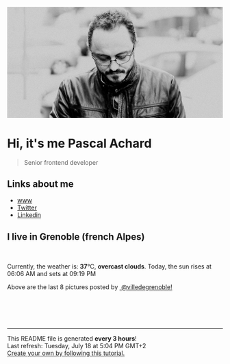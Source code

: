 ![Pascal Achard](./images/photo-pascal-achard.jpg)
# Hi, it's me Pascal Achard
> Senior frontend developer

## Links about me
- [www](https://www.pascal-achard.com)
- [Twitter](https://twitter.com/botmaster)
- [Linkedin](http://www.linkedin.com/in/pascal-achard)


## I live in Grenoble (french Alpes)
<img src="https://openweathermap.org/img/wn/04d@2x.png" alt="">

Currently, the weather is: **37**°C, **overcast clouds**.
Today, the sun rises at 06:06 AM and sets at 09:19 PM

Above are the last 8 pictures posted by <a href="https://www.instagram.com/villedegrenoble/" target="_blank"><img alt="" src="https://upload.wikimedia.org/wikipedia/commons/thumb/e/e7/Instagram_logo_2016.svg/1024px-Instagram_logo_2016.svg.png" width="20"/> @villedegrenoble!</a>

<p style="display: flex; flex-wrap: wrap; gap: 20px;">
        <img src="https://cdn1.picuki.com/hosted-by-instagram/q/0exhNuNYnjBGZDHIdN5WmL9I2PwkAQxLKfhSQ7e71yJjMBhsLH6QvJA0mpCj4yRwKwVlASuRYzxm5Y4uU1lRCT15PELdTbeBSz5T6q2YUefN1jNk9pNglr09K3YbYXCv9sssVAmYdSgIGaYDG7uo%7C%7CesJ%7C%7CPnucjcFrjOMNbRKmDdttdCwFahlza4lsfe4kx2xu5xncG114WNxahlw5OLUqQUCSKn5PN1gpKZlR7pCjM4A%7C%7Cb651nT2F2MrNWh8FDSR9IXEi6g8iyDXdzQspjD3Ee8EIU8hjl246jgO5oQMvJStFt81+MZ1lI+CRUFBWmhm+jVBocW+xzTvSUGI%7C%7CgVRwGKOlf7kNPEu+8WgGtKbcfTOnxiSbZXxPIkba1QdON3Ga0%7C%7CkdO3gBoVIgK1CKvJH8k+Z6F6Merqs+SI3CzAX1WCpW8MnF9zb+6GnzWTZhmDWolRuxJo=.jpeg" alt="" width="200"/>
        <img src="https://cdn1.picuki.com/hosted-by-instagram/q/0exhNuNYnjBGZDHIdN5WmL9I2PwkAQxLKftSQ7e71yJjMBhsLH6QvJA0mpCj4yRwKwVlASuRYzxm5Y4tVFtQAj19O0LaSbKORTtU6KufUubN0j1m8p9inLoyJHIYYHOo9sYsUgmYdSgIGaYDG7uo%7C%7CesJ%7C%7CPnucjcFrjOMNbRKmDdttdCwFahlza4lsfe4kx2xu5xncG114WNxahlw5OLUqQUCSKn5PN1gpKZlR7pCjM4A%7C%7Cb651nf2F2MrNWh8FDSR9IXEi6g8iyDXdzQspjD3Fu8EIU8hjl246icSjYd9iomXGIV++MYHnJH%7C%7CGExBWmhm+jVBocW+xzTvSUGI%7C%7CgVRwGKOlf7kNPEu+8WgGtKbcYy%7C%7C1AjVTYbTEpRaDipWD8XYY0qRMd+9UdwKt4IYFepHz1a53iyHcL7AyzI3CzAX1WCpW8pSE9%7C%7Cb+6GnzWTZhmDWolRuxJo=.jpeg" alt="" width="200"/>
        <img src="https://cdn1.picuki.com/hosted-by-instagram/q/0exhNuNYnjBGZDHIdN5WmL9I2PwkAQxLKfhSQ7e71yJjMBhsLH6QvJA0mpCl6yRxIwVgFDeSYzxm5IsiUllUDT18PELWT7OLRT5Q7aqQXefN1DFj%7C%7CJNhkbwzJHQdYXGo%7C%7CsUsVwmYdSgIGaYDG7uo%7C%7CesJ+fjrcjcFrjOMNbRKmDdttdCwFahlza4lsfe4kx2xu5xncG114WNxahlw5OLUqQUCSKn5PN1gpKZlR7pCjM4A%7C%7Cb651nT2F2MrNWh8FDSR9IXEi6g8iyDXdzQspjD3Ee8EIU8hjl246h42u68U0KaAEKxi+MYH5J%7C%7CyATJBWmhm+jVBocW+xzTsSUGI%7C%7CgVRwGKOlf7kNPEu+8WgGtKbdNjRmybKbYaKLZh5EFkXCs7yAF7tL9CuCcZLwNpMPfRJhVe6yTy%7C%7CYb%7C%7CRyyI3CzAX1WCpLbYkFq%7C%7Cb+6GnzWTZhmDWolRuxJo=.jpeg" alt="" width="200"/>
        <img src="https://cdn1.picuki.com/hosted-by-instagram/q/0exhNuNYnjBGZDHIdN5WmL9I2PwkAQxLKfhSQ7e71yJjMBhsLH6QvJA0mpCl6yRxIwVgFDeSYzxm5IsjVVtYDD18PELWT7yKSj5Q7aqQVe7N2zJm8JFgkbw9KnQdYXWu8sotXAmYdSgIGaYDG7uo%7C%7CesJ%7C%7Cv3waTUGuDaRN+UtzCVG%7C%7CMm0X51wm8Rm3ayEv0Pxto0%7C%7CNylL9XkgKQcuq9jM+21HDbr2PM86o6N0QrlChMIRrdDgmBq7EHl3Kj4tUQ+RubTOl+1euinEcTIf+FODSKIaFxQrhHS35lA0toFzqaqTZY49zt8ZkIH2CmUEXTE86kEon5zgx3PySWaNkhd%7C%7CmziC8uaLTdIWia3bDKWTAInEzTKSeL6NEZMYe24tUPTFdAjKdu3uNo5Wk9YZSNpsgwvk0UCCerPLzxp1WW1I0GHfWg==.jpeg" alt="" width="200"/>
        <img src="https://cdn1.picuki.com/hosted-by-instagram/q/0exhNuNYnjBGZDHIdN5WmL9I2PwkAQxLKftSQ7e71yJjMBhsLH6QvJA0mpCj4yRwKwVlASuRYzxl7YwoUFxYAj1yOEDWQbKJTD9Q7aqfVevN2zVg9p9gkrs0K3UdZH+r8cUtUwmYdSgIGaYDG7uo%7C%7CesJ+vPucjEHpi2VNrQT9zJBpY6uSKVKz8B13bHR1Bv9vdBhYgJE8VQpMBQhrM7Oqz0YXfm+NMdxs%7C%7CAgC+VCjMkEpensmCG2X2MvbyhBGTOguYrVwr9S1WXXejYH9GmkGow2LRgs1kawnx0ik7RjrLKEYq8r3Po17IH4fTcED3tJhjVPsdK+lCGQPy38mUxanjCD%7C%7CZK3VvADjMenCdLIWeixn3nzN4bGG+MZSTcsE%7C%7CDlWgjYCq2eUc5Wrp1mRctJ32%7C%7Cz%7C%7CwPgIuTWi0EjVxEMvDqIM4F5R6DFxvzxpiE=.jpeg" alt="" width="200"/>
        <img src="https://cdn1.picuki.com/hosted-by-instagram/q/0exhNuNYnjBGZDHIdN5WmL9I2PwkAQxLKfhSQ7e71yJjMBhsLH6QvJA0mpCl6yRxIwVgFDeSYzxl7I8qUF1ZDj18PEHeTL2NRT5c76WeU+fN1jJm9JVkl7ozKnEaYHCm98ArUwmYdSgIGaYDG7uo%7C%7CesJ+fjtcjcFoDWMNbREnjdttdCwFahlza4ls%7C%7Ce4kx2xu5xncG0MzWUiG0E8%7C%7C9TUuS4LW+bxP4ByrKRhF+BB24kD5e6gnSe7FWNkdWtqUQ+RubTCnvpe1HO+Mgo2+F6oT6pmNV8rsVKtuzE3gbUPsNybE9td0Lg9ta2KbUk2Dm87sDVPsbWc0SDOaj3+khYUzGiOkuOOU%7C%7CgCi6LxfcmvceOx8xvvXoPQLeNjU3ZbVPDsdgv7BvqPL+Fpl7lDEMoWw0bg50Cyce2iiDFQVmUSpXK0ApFPUPSZmfemoSKE1A==.jpeg" alt="" width="200"/>
        <img src="https://cdn1.picuki.com/hosted-by-instagram/q/0exhNuNYnjBGZDHIdN5WmL9I2PwkAQxLKfhSQ7e71yJjMBhsLH6QvJA0mpCl6yRxIwVgFDeSYzxk4YkqWVRZCj19PE3YS7yBTDtX6q+cVufN0DNk%7C%7CJZnlLYxJXEeZ3Oo%7C%7C8IuUwmYdSgIGaYDG7uo%7C%7CesJ+OXrazIbozSWZdsW2yIfu9OjZ6ckn9cf7KG4iF+44ooiMDxN4Gosak8hp8uL%7C%7CXdbEvL+M4Byp6JzSPkCj9ND1OHtpCa5BTB7KzY4KD6chYTJnLMM0G7QdjM11TOrRIgDdwEI1EK58RM1v9EPp7TzN916+N8ZkIGRT2UFAjsm8lJhmMntxxzsbkP4j0d9mzLwyIyyK+sZraTiML67VNX+niLTPqnrIL8ffG8eF7HFWXX4EP2xQcdcy90bPtof9XqRtjmzd4%7C%7Cn1RcsXDcZ1mDd.jpeg" alt="" width="200"/>
        <img src="https://cdn1.picuki.com/hosted-by-instagram/q/0exhNuNYnjBGZDHIdN5WmL9I2PwkAQxLKftSQ7e71yJjMBhsLH6QvJA0mpCl6yRxIwVgFDeSYzxl4o0sV1hRAj1%7C%7CNU3WQb2ISzZU7q+bXenN0jNm%7C%7CZVinbk8JHIcbH+u98cpVwmYdSgIGaYDG7uo+qhT5aGuO1lQpTb9d7JGmC4E5ZObS6olhMF4pJ2Jg3Tt%7C%7C9k4Ki5e82wzJURmpNTfvGtdEaa+NMB166d1RbMCxMkA%7C%7C6nRlSaHEmw+Jj8uR3agtIj+kOYA2CzDQx0s3TW3FIM4DnRGj1vroDR3t4gj1aSNBdxuiekZkIH2bSAEXG428Fk71pu1ynOdV0Gv%7C%7Cm1+70%7C%7C19f6kc6h2krbjKPS8A%7C%7CS9zzmYeqLzRZ9%7C%7CCnQgUc3TSQrOFNS+EM8fmY4SSqxs9giU0if7S7734wB4AGgSgWfeWMQ=.jpeg" alt="" width="200"/>
</p>

------------
<p>This README file is generated <b>every 3 hours</b>!
    <br />Last refresh: Tuesday, July 18 at 5:04 PM GMT+2
    <br /><a href="https://medium.com/@th.guibert/how-to-create-a-self-updating-readme-md-for-your-github-profile-f8b05744ca91">Create your own by following this tutorial.</a>
</p>
<p><a href="https://github.com/botmaster/botmaster/actions/workflows/main.yaml"><img alt="" src="https://github.com/botmaster/botmaster/actions/workflows/main.yaml/badge.svg" /></a></p>

